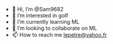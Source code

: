- 👋 Hi, I’m @Sam9682
- 👀 I’m interested in golf
- 🌱 I’m currently learning ML
- 💞️ I’m looking to collaborate on ML
- 📫 How to reach me lepetre@yahoo.fr

<!---
Sam9682/Sam9682 is a ✨ special ✨ repository because its `README.md` (this file) appears on your GitHub profile.
You can click the Preview link to take a look at your changes.
--->
